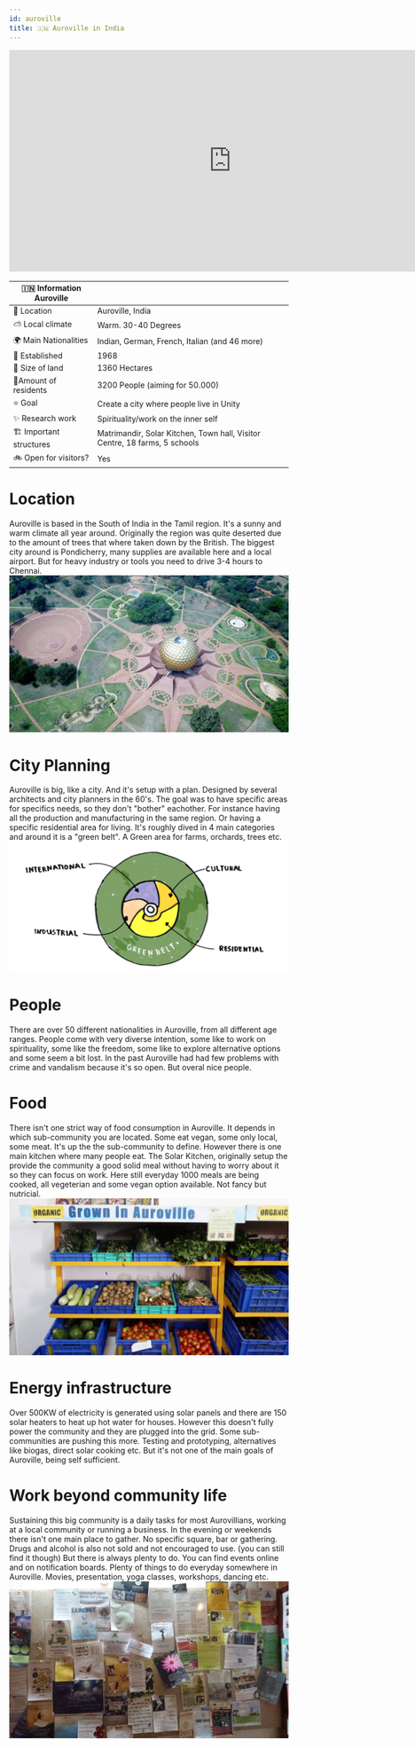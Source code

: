 ```yaml
---
id: auroville
title: 🇮🇳 Auroville in India
---
```


<div class="videocontainer">
  <iframe width="800" height="400" src="https://www.youtube.com/embed/d-PgtNcByWk" frameborder="0" allow="accelerometer; autoplay; encrypted-media; gyroscope; picture-in-picture" allowfullscreen></iframe>
</div>

🇮🇳 Information Auroville  |     |
---                       | ---|
📍 Location                  | Auroville, India   |
⛅️ Local climate             | Warm. 30-40 Degrees   |
🌍 Main Nationalities        | Indian, German, French, Italian (and 46 more)  |
🚩 Established               | 1968 |
🌳 Size of land              | 1360 Hectares   |
🙂Amount of residents       | 3200 People  (aiming for 50.000)  |
⭐️ Goal                      | Create a city where people live in Unity   |
✨ Research work             | Spirituality/work on the inner self  |
🏗 Important structures      | Matrimandir, Solar Kitchen, Town hall, Visitor Centre, 18 farms, 5 schools  |
🚲 Open for visitors?        | Yes   |

# Location
Auroville is based in the South of India in the Tamil region. It's a sunny and warm climate all year around. Originally the region was quite deserted due to the amount of trees that where taken down by the British. The biggest city around is Pondicherry, many supplies are available here and a local airport. But for heavy industry or tools you need to drive 3-4 hours to Chennai.
<img src="../assets/research/auroville-location.jpg"/>

# City Planning
Auroville is big, like a city. And it's setup with a plan. Designed by several architects and city planners in the 60's. The goal was to have specific areas for specifics needs, so they don't "bother" eachother. For instance having all the production and manufacturing in the same region. Or having a specific residential area for living. It's roughly dived in 4 main categories and around it is a "green belt". A Green area for farms, orchards, trees etc.
<img src="../assets/research/auroville-cityplan.png"/>


# People
There are over 50 different nationalities in Auroville, from all different age ranges. People come with very diverse intention, some like to work on spirituality, some like the freedom, some like to explore alternative options and some seem a bit lost. In the past Auroville had had few problems with crime and vandalism because it's so open. But overal nice people.


# Food
There isn't one strict way of food consumption in Auroville. It depends in which sub-community you are located. Some eat vegan, some only local, some meat. It's up the the sub-community to define. However there is one main kitchen where many people eat. The Solar Kitchen, originally setup the provide the community a good solid meal without having to worry about it so they can focus on work. Here still everyday 1000 meals are being cooked, all vegeterian and some vegan option available. Not fancy but nutricial.
<img src="../assets/research/auroville-food1.jpg"/>

# Energy infrastructure
Over 500KW of electricity is generated using solar panels and there are 150 solar heaters to heat up hot water for houses. However this doesn't fully power the community and they are plugged into the grid. Some sub-communities are pushing this more. Testing and prototyping, alternatives like biogas, direct solar cooking etc. But it's not one of the main goals of Auroville, being self sufficient.

# Work beyond community life
Sustaining this big community is a daily tasks for most Aurovillians, working at a local community or running a business. In the evening or weekends there isn't one main place to gather. No specific square, bar or gathering. Drugs and alcohol is also not sold and not encouraged to use. (you can still find it though) But there is always plenty to do. You can find events online and on notification boards. Plenty of things to do everyday somewhere in Auroville. Movies, presentation, yoga classes, workshops, dancing etc. 
<img src="../assets/research/auroville-events.jpg"/>
